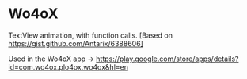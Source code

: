 # Wo4oX
TextView animation, with function calls. [Based on https://gist.github.com/Antarix/6388606]

Used in the Wo4oX app -> https://play.google.com/store/apps/details?id=com.wo4ox.plo4ox.wo4ox&hl=en